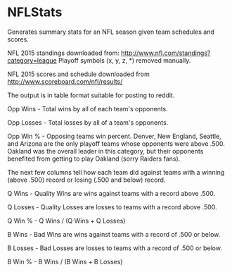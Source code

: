 # NFLStats
Generates summary stats for an NFL season given team schedules and scores.

NFL 2015 standings downloaded from: http://www.nfl.com/standings?category=league
Playoff symbols (x, y, z, *) removed manually.

NFL 2015 scores and schedule downloaded from http://www.scoreboard.com/nfl/results/

The output is in table format suitable for posting to reddit.

Opp Wins - Total wins by all of each team's opponents.

Opp Losses - Total losses by all of a team's opponents.

Opp Win % - Opposing teams win percent. Denver, New England, Seattle, and Arizona are the only playoff teams whose opponents were above .500. Oakland was the overall leader in this category, but their opponents benefited from getting to play Oakland (sorry Raiders fans).

The next few columns tell how each team did against teams with a winning (above .500) record or losing (.500 and below) record.

Q Wins - Quality Wins are wins against teams with a record above .500.

Q Losses - Quality Losses are losses to teams with a record above .500.

Q Win % - Q Wins / (Q Wins + Q Losses)

B Wins - Bad Wins are wins against teams with a record of .500 or below.

B Losses - Bad Losses are losses to teams with a record of .500 or below.

B Win % - B Wins / (B Wins + B Losses)
